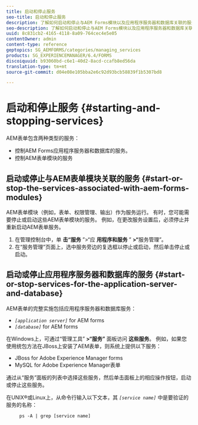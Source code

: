 ```yaml
---
title: 启动和停止服务
seo-title: 启动和停止服务
description: 了解如何启动和停止与AEM Forms模块以及应用程序服务器和数据库关联的服务。
seo-description: 了解如何启动和停止与AEM Forms模块以及应用程序服务器和数据库关联的服务。
uuid: 8c831cb2-4165-4118-8a09-764cec4e5e05
contentOwner: admin
content-type: reference
geptopics: SG_AEMFORMS/categories/managing_services
products: SG_EXPERIENCEMANAGER/6.4/FORMS
discoiquuid: b93060bd-c6e1-40d2-8acd-ccafb8ed56da
translation-type: tm+mt
source-git-commit: d04e08e105bba2e6c92d93bcb58839f1b5307bd8

---
```



# 启动和停止服务 {#starting-and-stopping-services}

AEM表单包含两种类型的服务：

* 控制AEM Forms应用程序服务器和数据库的服务。
* 控制AEM表单模块的服务

## 启动或停止与AEM表单模块关联的服务 {#start-or-stop-the-services-associated-with-aem-forms-modules}

AEM表单模块（例如，表单、权限管理、输出）作为服务运行。 有时，您可能需要停止或启动这些AEM表单模块的服务。 例如，在更改服务设置后，必须停止并重新启动AEM表单服务。

1. 在管理控制台中，单 **击“服务** ”>“应 **用程序和服务** ” **>“**&#x200B;服务管理”。
1. 在“服务管理”页面上，选中服务旁边的复选框以停止或启动，然后单击停止或启动。

## 启动或停止应用程序服务器和数据库的服务 {#start-or-stop-services-for-the-application-server-and-database}

AEM表单的完整实施包括应用程序服务器和数据库服务：

* *`[application server]`* for AEM forms
* *`[database]`* for AEM forms

在Windows上，可通过“管理工具” **>“服务”** 面板访问 **这些服务**。 例如，如果您使用统包方法在JBoss上安装了AEM表单，则系统上提供以下服务：

* JBoss for Adobe Experience Manager forms
* MySQL for Adobe Experience Manager表单

通过从“服务”面板的列表中选择这些服务，然后单击面板上的相应操作按钮，启动或停止这些服务。

在UNIX®或Linux上，从命令行输入以下文本，其 *`[service name]`* 中是要验证的服务的名称：

```as3
     ps -A | grep [service name]
```

